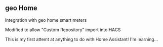 ## geo Home

Integration with geo home smart meters

Modified to allow "Custom Repository" import into HACS

This is my first attemt at anything to do with Home Assistant! I'm learning...
